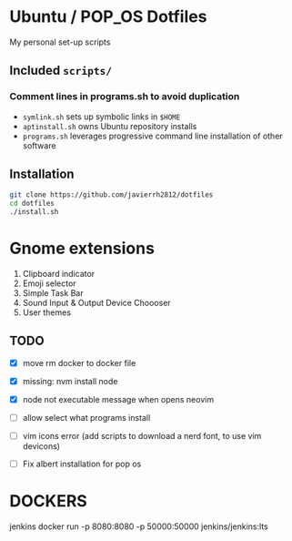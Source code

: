 # Ubuntu / POP_OS Dotfiles

My personal set-up scripts

## Included `scripts/`

### Comment lines in programs.sh to avoid duplication

- `symlink.sh` sets up symbolic links in `$HOME`
- `aptinstall.sh` owns Ubuntu repository installs
- `programs.sh` leverages progressive command line installation of other software

## Installation 
```bash
git clone https://github.com/javierrh2812/dotfiles
cd dotfiles
./install.sh
```

# Gnome extensions 
1. Clipboard indicator
2. Emoji selector
3. Simple Task Bar
4. Sound Input & Output Device Choooser
5. User themes
## TODO 
- [x] move rm docker to docker file
- [x] missing: nvm install node
- [x] node not executable message when opens neovim
- [ ] allow select what programs install
- [ ] vim icons error (add scripts to download a nerd font, to use vim devicons) 
- [ ] Fix albert installation for pop os


# DOCKERS
jenkins
docker run -p 8080:8080 -p 50000:50000 jenkins/jenkins:lts

